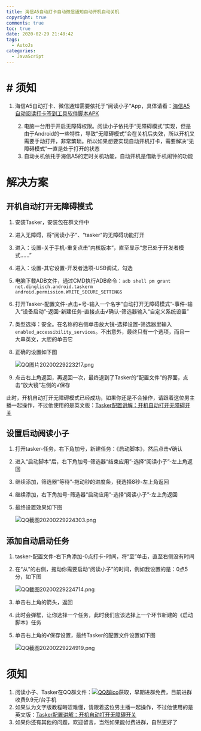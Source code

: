 ```yaml
---
title: 海信A5自动打卡自动微信通知自动开机自动关机
copyright: true
comments: true
toc: true
date: 2020-02-29 21:48:42
tags:
  - AutoJs
categories:
  - JavaScript
---
```


# # 须知

1. 海信A5自动打卡、微信通知需要依托于“阅读小子”App，具体请看：[海信A5自动阅读打卡签到工具软件脚本APK](https://blog.gobyte.cn/post/cbc43a97.html)

 	2. 电脑一台用于开启无障碍权限。阅读小子依托于“无障碍模式”实现，但是由于Android的一些特性，导致“无障碍模式”会在关机后失效，所以开机又需要手动打开，非常繁琐。所以如果想要实现自动开机打卡，需要解决“无障碍模式”一直是处于打开的状态
 	3. 自动关机依托于海信A5的定时关机功能，自动开机是借助手机闹钟的功能

# 解决方案

## 开机自动打开无障碍模式

1. 安装Tasker，安装包在群文件中

2. 进入无障碍，将“阅读小子”、“tasker"的无障碍功能打开

3. 进入：设置-关于手机-重复点击”内核版本“，直至显示“您已处于开发者模式……”

4. 进入：设置-其它设置-开发者选项-USB调试，勾选

5. 电脑下载ADB文件，通过CMD执行ADB命令：`adb shell pm grant net.dinglisch.android.taskerm android.permission.WRITE_SECURE_SETTINGS`

6. 打开Tasker-配置文件-点击+号-输入一个名字“自动打开无障碍模式”-事件-输入“设备启动”-返回-新建任务-直接点击√确认-筛选器输入“自定义系统设置”

7. 类型选择：安全。在名称的右侧单击放大镜-选择设置-筛选器里输入`enabled_accessibility_services`。不出意外，最终只有一个选项，而且一大串英文，大胆的单击它

8. 正确的设置如下图

   ![QQ图片20200229223217.png](/img/QQ图片20200229223217.png)

9. 点击右上角返回，再返回一次，最终退到了Tasker的“配置文件”的界面，点击“放大镜”左侧的√保存

此时，开机自动打开无障碍模式已经成功，如果你还是不会操作，请跟着这位男主播一起操作，不过他使用的是英文版：[Tasker配置讲解：开机自动打开无障碍开关](https://www.bilibili.com/video/av35027782)

## 设置启动阅读小子

1. 打开tasker-任务，右下角加号，新建任务：《启动脚本》，然后点击√确认

2. 进入“启动脚本”后，右下角加号-筛选器“结束应用”-选择“阅读小子”-左上角返回

3. 继续添加，筛选器“等待”-拖动秒的进度条，我选择8秒-左上角返回

4. 继续添加，右下角加号-筛选器“启动应用”-选择“阅读小子”-左上角返回

5. 最终设置效果如下图

   ![QQ截图20200229224303.png](/img/QQ截图20200229224303.png)

## 添加自动启动任务

1. tasker-配置文件-右下角添加-0点打卡-时间，将“至”单击，直至右侧没有时间

2. 在“从”的右侧，拖动你需要启动“阅读小子”的时间，例如我设置的是：0点5分，如下图

   ![QQ截图20200229224714.png](/img/QQ截图20200229224714.png)

3. 单击右上角的箭头，返回

4. 此时会弹框，让你选择一个任务，此时我们应该选择上一个环节新建的《启动脚本》任务

5. 单击右上角的√保存设置，最终Tasker的配置文件设置如下图

   ![QQ截图20200229224919.png](/img/QQ截图20200229224919.png)



# 须知

1. 阅读小子、Tasker在QQ群文件：[![QQ群ico](//pub.idqqimg.com/wpa/images/group.png)](//shang.qq.com/wpa/qunwpa?idkey=297d67a47034e6464732562a73849d2ea062c87c9bda41f5172fc8214ca85f2f)获取，早期进群免费，目前进群收费9.9元/台手机
2. 如果认为文字版教程晦涩难懂，请跟着这位男主播一起操作，不过他使用的是英文版：[Tasker配置讲解：开机自动打开无障碍开关](https://www.bilibili.com/video/av35027782)
3. 如果你还有其他的问题，欢迎留言，当然如果能付费进群，自然更好了



